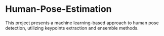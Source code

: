 # Human-Pose-Estimation
This project presents a machine learning-based approach to human pose detection, utilizing keypoints extraction and ensemble methods.
